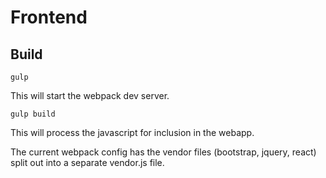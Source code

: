 # Frontend

## Build

```shell
gulp
```
This will start the webpack dev server.

```shell
gulp build
```
This will process the javascript for inclusion in the webapp.

The current webpack config has the vendor files (bootstrap, jquery, react) split out into a separate vendor.js file. 
